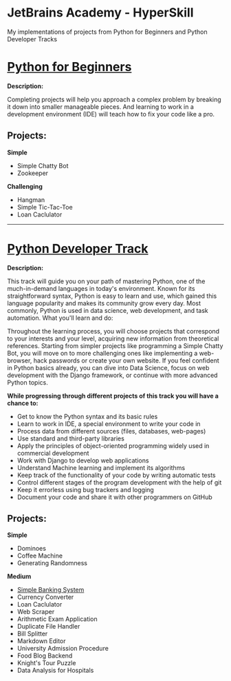 # JetBrains Academy - HyperSkill

My implementations of projects from Python for Beginners and Python Developer Tracks

<a href=https://hyperskill.org/tracks/6><h1>Python for Beginners</h1></a>

<b>Description:</b>

Completing projects will help you approach a complex problem by breaking it down into smaller manageable pieces. And learning to work in a development environment (IDE) will teach how to fix your code like a pro.

<h2>Projects:</h2>

<b>Simple</b>
<ul>
  <li>Simple Chatty Bot</li>
  <li>Zookeeper</li>
</ul>

<b>Challenging</b>
<ul>
  <li>Hangman</li>
  <li>Simple Tic-Tac-Toe</li>
  <li>Loan Caclulator</li>
</ul>

<hr>

<a href=https://hyperskill.org/tracks/2><h1>Python Developer Track</h1></a>

<b>Description:</b>

This track will guide you on your path of mastering Python, one of the much-in-demand languages in today's environment. Known for its straightforward syntax, Python is easy to learn and use, which gained this language popularity and makes its community grow every day. Most commonly, Python is used in data science, web development, and task automation.
What you'll learn and do:

Throughout the learning process, you will choose projects that correspond to your interests and your level, acquiring new information from theoretical references. Starting from simpler projects like programming a Simple Chatty Bot, you will move on to more challenging ones like implementing a web-browser, hack passwords or create your own website. If you feel confident in Python basics already, you can dive into Data Science, focus on web development with the Django framework, or continue with more advanced Python topics. 

<b>While progressing through different projects of this track you will have a chance to:</b>
<ul>
  <li>Get to know the Python syntax and its basic rules</li>
  <li>Learn to work in IDE, a special environment to write your code in</li>
  <li>Process data from different sources (files, databases, web-pages)</li>
  <li>Use standard and third-party libraries</li>
  <li>Apply the principles of object-oriented programming widely used in commercial development</li>
  <li>Work with Django to develop web applications</li>
  <li>Understand Machine learning and implement its algorithms</li>
  <li>Keep track of the functionality of your code by writing automatic tests</li>
  <li>Control different stages of the program development with the help of git</li>
  <li>Keep it errorless using bug trackers and logging</li>
  <li>Document your code and share it with other programmers on GitHub</li>
</ul>

<h2>Projects:</h2>

<b>Simple</b>
<ul>
  <li>Dominoes</li>
  <li>Coffee Machine</li>
  <li>Generating Randomness</li>
</ul>

<b>Medium</b>
<ul>
  <li><a href=https://github.com/AndrStp/JetBrains_Academy/tree/Projects/simple_banking_system>Simple Banking System</a></li>
  <li>Currency Converter</li>
  <li>Loan Caclulator</li>
  <li>Web Scraper</li>
  <li>Arithmetic Exam Application</li>
  <li>Duplicate File Handler</li>
  <li>Bill Splitter</li>
  <li>Markdown Editor</li>
  <li>University Admission Procedure</li>
  <li>Food Blog Backend</li>
  <li>Knight's Tour Puzzle</li>
  <li>Data Analysis for Hospitals</li>
</ul>
